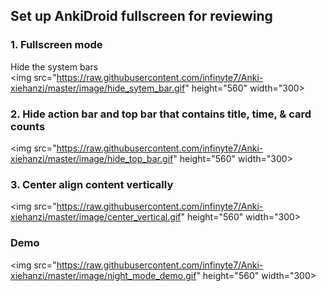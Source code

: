 ## Set up AnkiDroid fullscreen for reviewing 

### 1. Fullscreen mode
Hide the system bars<br>
<img src="https://raw.githubusercontent.com/infinyte7/Anki-xiehanzi/master/image/hide_sytem_bar.gif" height="560" width="300></img>
### 2. Hide action bar and top bar that contains title, time, & card counts
<img src="https://raw.githubusercontent.com/infinyte7/Anki-xiehanzi/master/image/hide_top_bar.gif" height="560" width="300></img>

### 3. Center align content vertically 
<img src="https://raw.githubusercontent.com/infinyte7/Anki-xiehanzi/master/image/center_vertical.gif" height="560" width="300></img>

### Demo
<img src="https://raw.githubusercontent.com/infinyte7/Anki-xiehanzi/master/image/night_mode_demo.gif" height="560" width="300></img>



